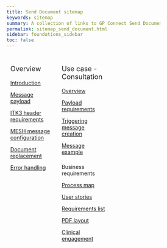 ```yaml
---
title: Send Document sitemap
keywords: sitemap
summary: A collection of links to GP Connect Send Document information
permalink: sitemap_send_document.html
sidebar: foundations_sidebar
toc: false
---
```

<style>
* {
  box-sizing: border-box;
}

/* Create three equal columns that floats next to each other */
.column {
  float: left;
  width: 33.33%;
  padding: 10px;

}

/* Clear floats after the columns */
.row:after {
  content: "";
  display: table;
  clear: both;
}
</style>

<div class="row">
  <div class="column">
   <p style="font-size:18px">Overview</p>
    	<p><a href="senddocument.html">Introduction</a></p>
    	<p><a href="senddocument_payload.html">Message payload</a></p>
    	<p><a href="senddocument_fedcon_itk3.html">ITK3 header requirements</a></p>
    	<p><a href="senddocument_fedcon_mesh.html">MESH message configuration</a></p>
    	<p><a href="senddocument_fedcon_resend.html">Document replacement</a></p>
    	<p><a href="senddocument_fedcon_errors.html">Error handling</a></p>      
  </div>
  <div class="column">
    <p style="font-size:18px">Use case - Consultation</p>
    	<p><a href="senddocument_fedcon_overview">Overview</a></p>
    	<p><a href="senddocument_fedcon_payload.html">Payload requirements</a></p>
    	<p><a href="senddocument_fedcon_trigger">Triggering message creation</a></p>
    	<p><a href="senddocument_fedcon_example.html">Message example</a></p>      
   <p style="padding-top:8px">Business requirements</p>
    	<p><a href="sendmessage_process.html">Process map</a></p>
    	<p><a href="senddocument_userstories.html">User stories</a></p>
    	<p><a href="senddocument_fedcon_reqs.html">Requirements list</a></p>
    	<p><a href="senddocument_fedcon_busreq_pdf.html">PDF layout</a></p>
    	<p><a href="senddocument_fedcon_busreq_clinical.html">Clinical engagement</a></p>
  </div>
 
</div>


